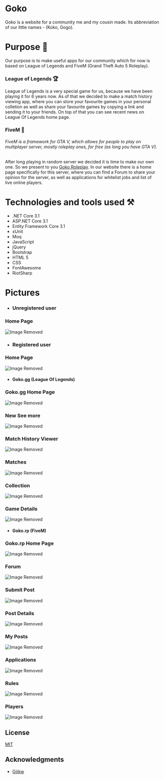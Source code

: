 # Goko 

Goko is a website for a community me and my cousin made. Its abbreviation of our little names - (Koko, Gogo).

# Purpose 🎯

Our purpose is to make useful apps for our community which for now is based on League of Legends and FiveM (Grand Theft Auto 5 Roleplay).

### League of Legends 🏆

League of Legends is a very special game for us, because we have been playing it for 6 years now. As of that we decided to make a match history viewing app, where you can store your favourite games in your personal colletion as well as share your favourite games by copying a link and sending it to your friends. 
On top of that you can see recent news on League Of Legends home page.

### FiveM 🐌

###### FiveM is a framework for GTA V, which allows for people to play on multiplayer server, mostly roleplay ones, for free (as long you have GTA V).

After long playing in random server we decided it is time to make our own one. So we present to you [Goko Roleplay](https://discord.gg/R2eqjFPzAy). In our website there is a home page specifically for this server, where you can find a Forum to share your opinion for the server, as well as applications for whitelist jobs and list of live online players.

# Technologies and tools used ⚒️
 * .NET Core 3.1
 * ASP.NET Core 3.1
 * Entity Framework Core 3.1
 * xUnit
 * Moq
 * JavaScript
 * jQuery
 * Bootstrap
 * HTML 5
 * CSS
 * FontAwesome
 * RiotSharp

# Pictures
* ### Unregistered user
### Home Page
![Image Removed](https://i.imgur.com/MMpijqq.png)

* ### Registered user
### Home Page
![Image Removed](https://i.imgur.com/DExKMTn.png)

* #### Goko.gg (League Of Legends)
### Goko.gg Home Page
![Image Removed](https://i.imgur.com/x5zc5Ec.png)
### New See more
![Image Removed](https://i.imgur.com/KCpiCz3.png)
### Match History Viewer
![Image Removed](https://i.imgur.com/pZAGs2P.png)
### Matches
![Image Removed](https://i.imgur.com/g855bVd.png)
### Collection
![Image Removed](https://i.imgur.com/31S8PcC.png)
### Game Details
![Image Removed](https://i.imgur.com/sSFVGkz.png)


* #### Goko.rp (FiveM)
### Goko.rp Home Page
![Image Removed](https://i.imgur.com/va40FGW.png)
### Forum
![Image Removed](https://i.imgur.com/Bjp7TZF.png)
### Submit Post
![Image Removed](https://i.imgur.com/Czpfh53.png)
### Post Details
![Image Removed](https://i.imgur.com/C2YjLRF.png)
### My Posts
![Image Removed](https://i.imgur.com/luZADUJ.png)
### Applications
![Image Removed](https://i.imgur.com/QZ3gn2S.png)
### Rules
![Image Removed](https://i.imgur.com/1MjQ2gu.png)
### Players
![Image Removed](https://i.imgur.com/Hde5vyZ.png)

## License
[MIT](https://choosealicense.com/licenses/mit/)

## Acknowledgments
 * [Gökw](https://github.com/gokwouts)
